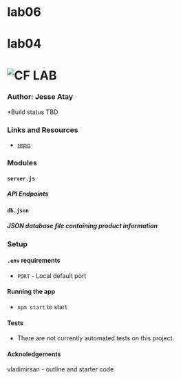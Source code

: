 # lab06
# lab04
![CF](http://i.imgur.com/7v5ASc8.png) LAB
=================================================

### Author: Jesse Atay

*Build status TBD

### Links and Resources
* [repo](https://github.com/jaatay/lab06)


### Modules
#### `server.js`
##### API Endpoints

#### `db.json`
##### JSON database file containing product information


### Setup
#### `.env` requirements
* `PORT` - Local default port

#### Running the app
* `npm start` to start

#### Tests
* There are not currently automated tests on this project.


#### Acknoledgements
vladimirsan - outline and starter code
